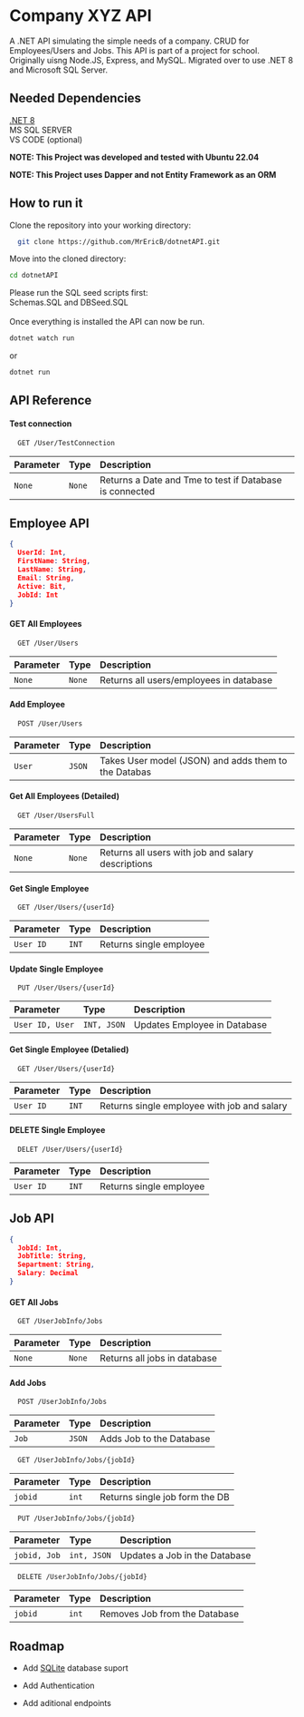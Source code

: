 # Company XYZ API

A .NET API simulating the simple needs of a company. CRUD for Employees/Users and Jobs. This API is part of a project for school. Originally uisng Node.JS, Express, and MySQL. Migrated over to use .NET 8 and Microsoft SQL Server.


## Needed Dependencies

[.NET 8](https://dotnet.microsoft.com/en-us/download) <br>
MS SQL SERVER <br>
VS CODE (optional)

**NOTE: This Project was developed and tested with Ubuntu 22.04** <br>

**NOTE: This Project uses Dapper and not Entity Framework as an ORM** 

## How to run it

Clone the repository into your working directory:
```bash
  git clone https://github.com/MrEricB/dotnetAPI.git
```
Move into the cloned directory:
```bash
cd dotnetAPI
```

Please run the SQL seed scripts first: <br> Schemas.SQL and DBSeed.SQL<br><br>
Once everything is installed the API can now be run.
```bash
dotnet watch run
```
or
```bash
dotnet run
```



## API Reference

#### Test connection

```http
  GET /User/TestConnection
```

| Parameter | Type     | Description                |
| :-------- | :------- | :------------------------- |
| `None` | `None` | Returns a Date and Tme to test if Database is connected |

## Employee API

```JSON
{
  UserId: Int,
  FirstName: String,
  LastName: String,
  Email: String,
  Active: Bit,
  JobId: Int
}
```

#### GET All Employees

```http
  GET /User/Users
```

| Parameter | Type     | Description                       |
| :-------- | :------- | :-------------------------------- |
| `None`      | `None` | Returns all users/employees in database |


#### Add Employee
```http
  POST /User/Users
```

| Parameter | Type     | Description                       |
| :-------- | :------- | :-------------------------------- |
| `User`      | `JSON` | Takes User model (JSON) and adds them to the Databas |


#### Get All Employees (Detailed)
```http
  GET /User/UsersFull
```

| Parameter | Type     | Description                       |
| :-------- | :------- | :-------------------------------- |
| `None`      | `None` |  Returns all users with job and salary descriptions |

#### Get Single Employee
```http
  GET /User/Users/{userId}
```

| Parameter | Type     | Description                       |
| :-------- | :------- | :-------------------------------- |
| `User ID`      | `INT` | Returns single employee|

#### Update Single Employee
```http
  PUT /User/Users/{userId}
```

| Parameter | Type     | Description                       |
| :-------- | :------- | :-------------------------------- |
| `User ID, User`      | `INT, JSON` | Updates Employee in Database|

#### Get Single Employee (Detalied)
```http
  GET /User/Users/{userId}
```

| Parameter | Type     | Description                       |
| :-------- | :------- | :-------------------------------- |
| `User ID`      | `INT` | Returns single employee with job and salary|

#### DELETE Single Employee
```http
  DELET /User/Users/{userId}
```

| Parameter | Type     | Description                       |
| :-------- | :------- | :-------------------------------- |
| `User ID`      | `INT` | Returns single employee|


## Job API

```JSON
{
  JobId: Int,
  JobTitle: String,
  Separtment: String,
  Salary: Decimal
}
```
#### GET All Jobs

```http
  GET /UserJobInfo/Jobs
```

| Parameter | Type     | Description                       |
| :-------- | :------- | :-------------------------------- |
| `None`      | `None` | Returns all jobs in database |

#### Add Jobs

```http
  POST /UserJobInfo/Jobs
```

| Parameter | Type     | Description                       |
| :-------- | :------- | :-------------------------------- |
| `Job`      | `JSON` | Adds Job to the Database |

```http
  GET /UserJobInfo/Jobs/{jobId}
```

| Parameter | Type     | Description                       |
| :-------- | :------- | :-------------------------------- |
| `jobid`      | `int` | Returns single job form the DB |

```http
  PUT /UserJobInfo/Jobs/{jobId}
```

| Parameter | Type     | Description                       |
| :-------- | :------- | :-------------------------------- |
| `jobid, Job`      | `int, JSON` | Updates a Job in the Database |

```http
  DELETE /UserJobInfo/Jobs/{jobId}
```

| Parameter | Type     | Description                       |
| :-------- | :------- | :-------------------------------- |
| `jobid`      | `int` | Removes Job from the Database |

## Roadmap

- Add [SQLite](https://www.sqlite.org/index.html) database suport

- Add Authentication
- Add aditional endpoints

